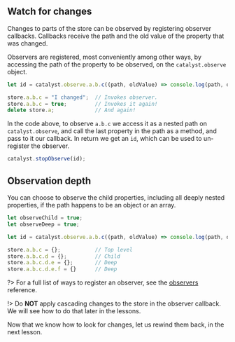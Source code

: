 ## Watch for changes

Changes to parts of the store can be observed by registering observer callbacks. Callbacks receive the path and the old value of the property that was changed.

Observers are registered, most conveniently among other ways, by accessing the path of the property to be observed, on the `catalyst.observe` object.

```javascript
let id = catalyst.observe.a.b.c((path, oldValue) => console.log(path, oldValue));

store.a.b.c = "I changed";	// Invokes observer.
store.a.b.c = true;			// Invokes it again!
delete store.a;				// And again!
```

In the code above, to observe `a.b.c` we access it as a nested path on `catalyst.observe`, and call the last property in the path as a method, and pass to it our callback. In return we get an `id`, which can be used to un-register the observer.

```javascript
catalyst.stopObserve(id);
```

## Observation depth

You can choose to observe the child properties, including all deeply nested properties, if the path happens to be an object or an array.

```javascript
let observeChild = true;
let observeDeep = true;

let id = catalyst.observe.a.b.c((path, oldValue) => console.log(path, oldValue), observeChild, observeDeep);

store.a.b.c = {};			// Top level
store.a.b.c.d = {};			// Child
store.a.b.c.d.e = {};		// Deep
store.a.b.c.d.e.f = {} 		// Deep
```

?> For a full list of ways to register an observer, see the [observers](reference/observers.md#observe) reference.

!> Do **NOT** apply cascading changes to the store in the observer callback. We will see how to do that later in the lessons.

Now that we know how to look for changes, let us rewind them back, in the next lesson.
